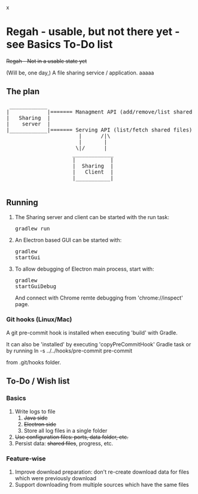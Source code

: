 x
#  Regah - usable, but not there yet - see Basics To-Do list

~~Regah - Not in a usable state yet~~

(Will be, one day,) A file sharing service / application.
aaaaa
## The plan
<pre>
 ____________
|            |======= Managment API (add/remove/list shared files)
|   Sharing  |
|    server  |                                                
|____________|======= Serving API (list/fetch shared files)
                       |      /|\                
                       |       |
                      \|/      |
                     _____________
                     |           |
                     |  Sharing  |
                     |   Client  |
                     |___________|
 
</pre>

## Running
1. The Sharing server and client can be started with the run task: <pre>gradlew run</pre>
1. An Electron based GUI can be started with: <pre>gradlew startGui</pre>
1. To allow debugging of Electron main process, start with:<pre>gradlew startGuiDebug</pre> And connect with Chrome remte debugging from 'chrome://inspect' page.

### Git hooks (Linux/Mac)

A git pre-commit hook is installed when executing 'build' with Gradle.

 It can also be 'installed' by executing 'copyPreCommitHook' Gradle task
 or by running
  ln -s ../../hooks/pre-commit pre-commit

from .git/hooks folder.

## To-Do / Wish list
### Basics
1. Write logs to file
   1. ~~Java side~~
   1. ~~Electron side~~
   1. Store all log files in a single folder
1. ~~Use configuration files: ports, data folder, etc.~~
1. Persist data: ~~shared files~~, progress, etc.

### Feature-wise
1. Improve download preparation: don't re-create download data for files which were previously download
1. Support downloading from multiple sources which have the same files
